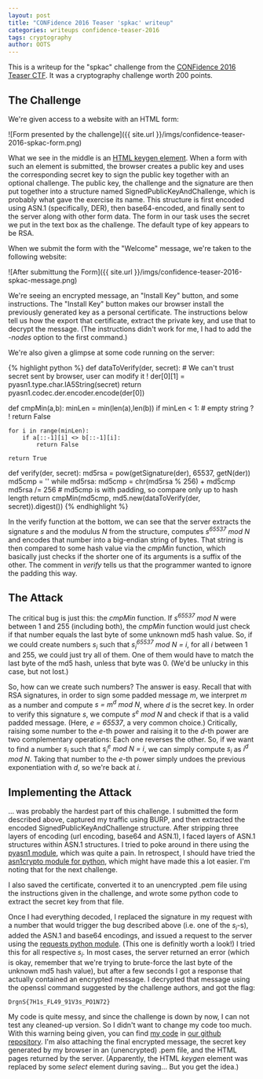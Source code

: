 ```yaml
---
layout: post
title: "CONFidence 2016 Teaser 'spkac' writeup"
categories: writeups confidence-teaser-2016
tags: cryptography
author: OOTS
---
```


This is a writeup for the "spkac" challenge from the [CONFidence 2016 Teaser CTF](https://ctf.dragonsector.pl/). It was a cryptography challenge worth 200 points.

## The Challenge

We're given access to a website with an HTML form:

![Form presented by the challenge]({{ site.url }}/imgs/confidence-teaser-2016-spkac-form.png)

What we see in the middle is an [HTML keygen element](https://www.w3.org/TR/html5/forms.html#the-keygen-element).
When a form with such an element is submitted,
the browser creates a public key and uses the corresponding secret key to sign the public key together with an optional challenge.
The public key, the challenge and the signature are then put together into a structure named SignedPublicKeyAndChallenge, which is probably what gave the exercise its name.
This structure is first encoded using ASN.1 (specifically, DER), then base64-encoded,
and finally sent to the server along with other form data.
The form in our task uses the secret we put in the text box as the challenge. The default type of key appears to be RSA.

When we submit the form with the "Welcome" message, we're taken to the following website:

![After submittung the Form]({{ site.url }}/imgs/confidence-teaser-2016-spkac-message.png)

We're seeing an encrypted message, an "Install Key" button, and some instructions.
The "Install Key" button makes our browser install the previously generated key as a personal certificate.
The instructions below tell us how the export that certificate, extract the private key, and use that to decrypt the message.
(The instructions didn't work for me, I had to add the *-nodes* option to the first command.)

We're also given a glimpse at some code running on the server:

{% highlight python %}
def dataToVerify(der, secret):
	# We can't trust secret sent by browser, user can modify it !
	der[0][1] = pyasn1.type.char.IA5String(secret)
	return pyasn1.codec.der.encoder.encode(der[0])

def cmpMin(a,b):
	minLen = min(len(a),len(b))
	if minLen < 1:
	# empty string ? !
	return False
	
	for i in range(minLen):
		if a[::-1][i] <> b[::-1][i]:
			return False
	
	return True

def verify(der, secret):
	md5rsa = pow(getSignature(der), 65537, getN(der))
	md5cmp = ''
	while md5rsa:
		md5cmp = chr(md5rsa % 256) + md5cmp
		md5rsa /= 256
	# md5cmp is with padding, so compare only up to hash length
	return cmpMin(md5cmp, md5.new(dataToVerify(der, secret)).digest())
{% endhighlight %}

In the verify function at the bottom, we can see that the server extracts the signature *s* and the modulus *N* from the structure,
computes *s<sup>65537</sup> mod N* and encodes that number into a big-endian string of bytes.
That string is then compared to some hash value via the *cmpMin* function, which basically just checks if the shorter one of its arguments is a suffix of the other.
The comment in *verify* tells us that the programmer wanted to ignore the padding this way.

## The Attack

The critical bug is just this: the *cmpMin* function.
If *s<sup>65537</sup> mod N* were between 1 and 255 (including both),
the *cmpMin* function would just check if that number equals the last byte of some unknown md5 hash value.
So, if we could create numbers *s<sub>i</sub>* such that *s<sub>i</sub><sup>65537</sup> mod N = i*, for all *i* between 1 and 255,
we could just try all of them.
One of them would have to match the last byte of the md5 hash, unless that byte was 0. (We'd be unlucky in this case, but not lost.)

So, how can we create such numbers? The answer is easy.
Recall that with RSA signatures, in order to sign some padded message *m*, we interpret *m* as a number and compute *s = m<sup>d</sup> mod N*, where *d* is the secret key.
In order to verify this signature *s*, we compute *s<sup>e</sup> mod N* and check if that is a valid padded message.
(Here, *e = 65537*, a very common choice.)
Critically, raising some number to the *e*-th power and raising it to the *d*-th power are two complementary operations: Each one reverses the other.
So, if we want to find a number *s<sub>i</sub>* such that *s<sub>i</sub><sup>e</sup> mod N = i*, we can simply compute *s<sub>i</sub>* as *i<sup>d</sup> mod N*.
Taking that number to the *e*-th power simply undoes the previous exponentiation with *d*, so we're back at *i*.

## Implementing the Attack

... was probably the hardest part of this challenge.
I submitted the form described above, captured my traffic using BURP, and then extracted the encoded SignedPublicKeyAndChallenge structure.
After stripping three layers of encoding (url encoding, base64 and ASN.1), I faced layers of ASN.1 structures within ASN.1 structures.
I tried to poke around in there using the [pyasn1 module](https://pypi.python.org/pypi/pyasn1/), which was quite a pain.
In retrospect, I should have tried the [asn1crypto module for python](https://pypi.python.org/pypi/asn1crypto/), which might have made this a lot easier.
I'm noting that for the next challenge.

I also saved the certificate, converted it to an unencrypted .pem file using the instructions given in the challenge, and wrote some python code to extract the secret key from that file.

Once I had everything decoded, I replaced the signature in my request with a number that would trigger the bug described above (i.e. one of the *s<sub>i</sub>*-s), added the ASN.1 and base64 encodings,
and issued a request to the server using the [requests python module](https://pypi.python.org/pypi/requests/). (This one is definitly worth a look!)
I tried this for all respective *s<sub>i</sub>*.
In most cases, the server returned an error (which is okay, remember that we're trying to brute-force the last byte of the unknown md5 hash value),
but after a few seconds I got a response that actually contained an encrypted message.
I decrypted that message using the openssl command suggested by the challenge authors, and got the flag:

	DrgnS{7H1s_FL49_91V3s_PO1N72}

My code is quite messy, and since the challenge is down by now, I can not test any cleaned-up version. So I didn't want to change my code too much.
With this warning being given, you can find [my code](https://github.com/kitctf/writeups/tree/master/confidence-teaser-2016/spkac) in [our github repository](https://github.com/kitctf/writeups).
I'm also attaching the final encrypted message, the secret key generated by my browser in an (unencrypted) .pem file,
and the HTML pages returned by the server. (Apparently, the HTML *keygen* element was replaced by some *select* element during saving... But you get the idea.)
